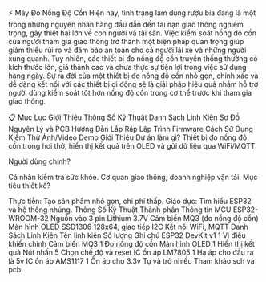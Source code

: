 ⚡ Máy Đo Nồng Độ Cồn
Hiện nay, tình trạng lạm dụng rượu bia đang là một trong những nguyên nhân hàng đầu dẫn đến tai nạn giao thông nghiêm trọng, gây thiệt hại lớn về con người và tài sản. Việc kiểm soát nồng độ cồn của người tham gia giao thông trở thành một biện pháp quan trọng giúp giảm thiểu rủi ro và đảm bảo an toàn cho cả người lái xe và những người xung quanh. Tuy nhiên, các thiết bị đo nồng độ cồn truyền thống thường có kích thước lớn, giá thành cao và chưa thực sự tiện lợi trong việc sử dụng hàng ngày. Sự ra đời của một thiết bị đo nồng độ cồn nhỏ gọn, chính xác và dễ dàng kết nối với các thiết bị di động sẽ là giải pháp hiệu quả nhằm hỗ trợ người dùng kiểm soát tốt hơn nồng độ cồn trong cơ thể trước khi tham gia giao thông.

📋 Mục Lục
Giới Thiệu
Thông Số Kỹ Thuật
Danh Sách Linh Kiện
Sơ Đồ Nguyên Lý và PCB
Hướng Dẫn Lắp Ráp
Lập Trình Firmware
Cách Sử Dụng
Kiểm Thử
Ảnh/Video Demo
Giới Thiệu
Dự án làm gì?
Thiết bị đo nồng độ cồn trong hơi thở, hiển thị kết quả trên OLED và gửi dữ liệu qua WiFi/MQTT.

Người dùng chính?

Cá nhân kiểm tra sức khỏe.
Cơ quan giao thông, doanh nghiệp vận tải.
Mục tiêu thiết kế?

Thực tiễn: Tạo sản phẩm nhỏ gọn, chi phí thấp.
Giáo dục: Tìm hiểu ESP32 và hệ thống nhúng.
Thông Số Kỹ Thuật
Thành phần	Thông tin
MCU	ESP32-WROOM-32
Nguồn vào	3 pin Lithium 3.7V
Cảm biến	MQ3 (đo nồng độ cồn)
Màn hình	OLED SSD1306 128x64, giao tiếp I2C
Kết nối	WiFi, MQTT
Danh Sách Linh Kiện
Tên linh kiện	Số lượng	Ghi chú
ESP32 DevKit v1	1	Vi điều khiển chính
Cảm biến MQ3	1	Đo nồng độ cồn
Màn hình OLED	1	Hiển thị kết quả
Nút nhấn	5	Chọn chế độ và reset
IC ổn áp LM7805	1	Hạ áp cho đầu ra là 5v
IC ổn áp AMS1117	1	Ổn áp cho 3.3v
Tụ và trở	nhiều	Tham khảo sch và pcb
